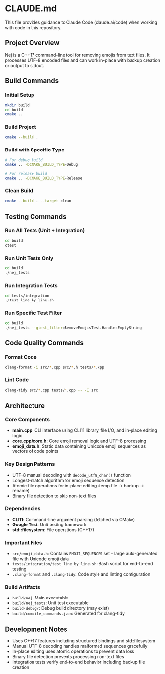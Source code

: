 # CLAUDE.md

This file provides guidance to Claude Code (claude.ai/code) when working with code in this repository.

## Project Overview
Nej is a C++17 command-line tool for removing emojis from text files. It processes UTF-8 encoded files and can work in-place with backup creation or output to stdout.

## Build Commands

### Initial Setup
```bash
mkdir build
cd build
cmake ..
```

### Build Project
```bash
cmake --build .
```

### Build with Specific Type
```bash
# For debug build
cmake .. -DCMAKE_BUILD_TYPE=Debug

# For release build  
cmake .. -DCMAKE_BUILD_TYPE=Release
```

### Clean Build
```bash
cmake --build . --target clean
```

## Testing Commands

### Run All Tests (Unit + Integration)
```bash
cd build
ctest
```

### Run Unit Tests Only
```bash
cd build
./nej_tests
```

### Run Integration Tests
```bash
cd tests/integration
./test_line_by_line.sh
```

### Run Specific Test Filter
```bash
cd build
./nej_tests --gtest_filter=RemoveEmojisTest.HandlesEmptyString
```

## Code Quality Commands

### Format Code
```bash
clang-format -i src/*.cpp src/*.h tests/*.cpp
```

### Lint Code
```bash
clang-tidy src/*.cpp tests/*.cpp -- -I src
```

## Architecture

### Core Components
- **main.cpp**: CLI interface using CLI11 library, file I/O, and in-place editing logic
- **core.cpp/core.h**: Core emoji removal logic and UTF-8 processing
- **emoji_data.h**: Static data containing Unicode emoji sequences as vectors of code points

### Key Design Patterns
- UTF-8 manual decoding with `decode_utf8_char()` function
- Longest-match algorithm for emoji sequence detection
- Atomic file operations for in-place editing (temp file → backup → rename)
- Binary file detection to skip non-text files

### Dependencies
- **CLI11**: Command-line argument parsing (fetched via CMake)
- **Google Test**: Unit testing framework
- **std::filesystem**: File operations (C++17)

### Important Files
- `src/emoji_data.h`: Contains `EMOJI_SEQUENCES` set - large auto-generated file with Unicode emoji data
- `tests/integration/test_line_by_line.sh`: Bash script for end-to-end testing
- `.clang-format` and `.clang-tidy`: Code style and linting configuration

### Build Artifacts
- `build/nej`: Main executable
- `build/nej_tests`: Unit test executable  
- `build-debug/`: Debug build directory (may exist)
- `build/compile_commands.json`: Generated for clang-tidy

## Development Notes
- Uses C++17 features including structured bindings and std::filesystem
- Manual UTF-8 decoding handles malformed sequences gracefully
- In-place editing uses atomic operations to prevent data loss
- Binary file detection prevents processing non-text files
- Integration tests verify end-to-end behavior including backup file creation